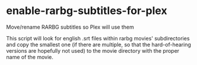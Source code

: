 # enable-rarbg-subtitles-for-plex
Move/rename RARBG subtitles so Plex will use them

This script will look for english .srt files within rarbg movies' subdirectories and copy the smallest one (if there are multiple, so that the hard-of-hearing versions are hopefully not used) to the movie directory with the proper name of the movie.
